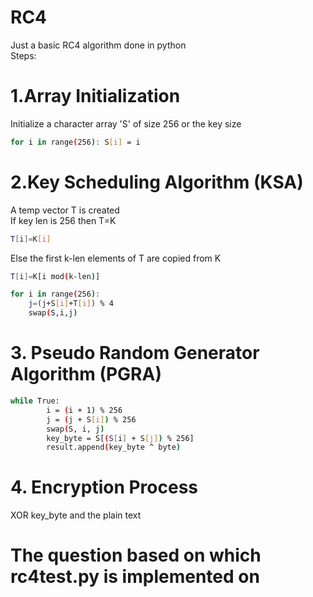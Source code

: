# RC4
Just a basic RC4 algorithm done in python  
Steps:  
# 1.Array Initialization    
Initialize a character array 'S' of size 256 or the key size  
```bash
for i in range(256): S[i] = i
 ```   
# 2.Key Scheduling Algorithm (KSA)  
A temp vector T is created    
If key len is 256 then T=K    
```bash
T[i]=K[i]
```
Else the first k-len elements of T are copied from K    
```bash 
T[i]=K[i mod(k-len)]
```    
```bash
for i in range(256):
    j=(j+S[i]+T[i]) % 4
    swap(S,i,j)
```            
# 3. Pseudo Random Generator Algorithm (PGRA)
```bash
while True:
        i = (i + 1) % 256
        j = (j + S[i]) % 256
        swap(S, i, j)
        key_byte = S[(S[i] + S[j]) % 256]
        result.append(key_byte ^ byte)
```
# 4. Encryption Process
XOR key_byte and the plain text

# The question based on which rc4test.py is implemented on
